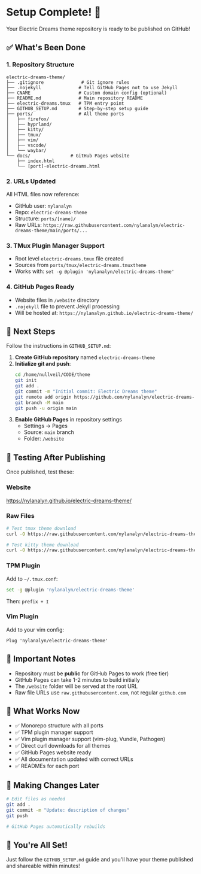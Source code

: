 # Setup Complete! 🎉

Your Electric Dreams theme repository is ready to be published on GitHub!

## ✅ What's Been Done

### 1. Repository Structure
```
electric-dreams-theme/
├── .gitignore              # Git ignore rules
├── .nojekyll              # Tell GitHub Pages not to use Jekyll
├── CNAME                  # Custom domain config (optional)
├── README.md              # Main repository README
├── electric-dreams.tmux   # TPM entry point
├── GITHUB_SETUP.md        # Step-by-step setup guide
├── ports/                 # All theme ports
│   ├── firefox/
│   ├── hyprland/
│   ├── kitty/
│   ├── tmux/
│   ├── vim/
│   ├── vscode/
│   └── waybar/
└── docs/               # GitHub Pages website
    ├── index.html
    └── [port]-electric-dreams.html
```

### 2. URLs Updated
All HTML files now reference:
- GitHub user: `nylanalyn`
- Repo: `electric-dreams-theme`
- Structure: `ports/[name]/`
- Raw URLs: `https://raw.githubusercontent.com/nylanalyn/electric-dreams-theme/main/ports/...`

### 3. TMux Plugin Manager Support
- Root level `electric-dreams.tmux` file created
- Sources from `ports/tmux/electric-dreams.tmuxtheme`
- Works with: `set -g @plugin 'nylanalyn/electric-dreams-theme'`

### 4. GitHub Pages Ready
- Website files in `/website` directory
- `.nojekyll` file to prevent Jekyll processing
- Will be hosted at: `https://nylanalyn.github.io/electric-dreams-theme/`

## 🚀 Next Steps

Follow the instructions in `GITHUB_SETUP.md`:

1. **Create GitHub repository** named `electric-dreams-theme`
2. **Initialize git and push**:
   ```bash
   cd /home/nullveil/CODE/theme
   git init
   git add .
   git commit -m "Initial commit: Electric Dreams theme"
   git remote add origin https://github.com/nylanalyn/electric-dreams-theme.git
   git branch -M main
   git push -u origin main
   ```
3. **Enable GitHub Pages** in repository settings
   - Settings → Pages
   - Source: `main` branch
   - Folder: `/website`

## 🧪 Testing After Publishing

Once published, test these:

### Website
https://nylanalyn.github.io/electric-dreams-theme/

### Raw Files
```bash
# Test tmux theme download
curl -O https://raw.githubusercontent.com/nylanalyn/electric-dreams-theme/main/ports/tmux/electric-dreams.tmuxtheme

# Test kitty theme download
curl -O https://raw.githubusercontent.com/nylanalyn/electric-dreams-theme/main/ports/kitty/electric-dreams.conf
```

### TPM Plugin
Add to `~/.tmux.conf`:
```bash
set -g @plugin 'nylanalyn/electric-dreams-theme'
```
Then: `prefix + I`

### Vim Plugin
Add to your vim config:
```vim
Plug 'nylanalyn/electric-dreams-theme'
```

## 📝 Important Notes

- Repository must be **public** for GitHub Pages to work (free tier)
- GitHub Pages can take 1-2 minutes to build initially
- The `/website` folder will be served at the root URL
- Raw file URLs use `raw.githubusercontent.com`, not regular `github.com`

## 🎨 What Works Now

- ✅ Monorepo structure with all ports
- ✅ TPM plugin manager support
- ✅ Vim plugin manager support (vim-plug, Vundle, Pathogen)
- ✅ Direct curl downloads for all themes
- ✅ GitHub Pages website ready
- ✅ All documentation updated with correct URLs
- ✅ READMEs for each port

## 🔄 Making Changes Later

```bash
# Edit files as needed
git add .
git commit -m "Update: description of changes"
git push

# GitHub Pages automatically rebuilds
```

## 🎉 You're All Set!

Just follow the `GITHUB_SETUP.md` guide and you'll have your theme published and shareable within minutes!
